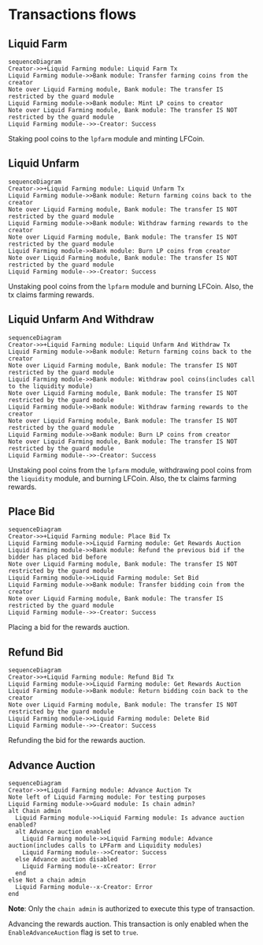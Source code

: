 <!-- order: 8 -->

# Transactions flows

## Liquid Farm

```mermaid
sequenceDiagram
Creator->>+Liquid Farming module: Liquid Farm Tx
Liquid Farming module->>Bank module: Transfer farming coins from the creator
Note over Liquid Farming module, Bank module: The transfer IS restricted by the guard module
Liquid Farming module->>Bank module: Mint LP coins to creator
Note over Liquid Farming module, Bank module: The transfer IS NOT restricted by the guard module
Liquid Farming module-->>-Creator: Success
```

Staking pool coins to the `lpfarm` module and minting LFCoin.

## Liquid Unfarm

```mermaid
sequenceDiagram
Creator->>+Liquid Farming module: Liquid Unfarm Tx
Liquid Farming module->>Bank module: Return farming coins back to the creator
Note over Liquid Farming module, Bank module: The transfer IS NOT restricted by the guard module
Liquid Farming module->>Bank module: Withdraw farming rewards to the creator
Note over Liquid Farming module, Bank module: The transfer IS NOT restricted by the guard module
Liquid Farming module->>Bank module: Burn LP coins from creator
Note over Liquid Farming module, Bank module: The transfer IS NOT restricted by the guard module
Liquid Farming module-->>-Creator: Success
```

Unstaking pool coins from the `lpfarm` module and burning LFCoin. Also, the tx claims farming rewards.

## Liquid Unfarm And Withdraw

```mermaid
sequenceDiagram
Creator->>+Liquid Farming module: Liquid Unfarm And Withdraw Tx
Liquid Farming module->>Bank module: Return farming coins back to the creator
Note over Liquid Farming module, Bank module: The transfer IS NOT restricted by the guard module
Liquid Farming module->>Bank module: Withdraw pool coins(includes call to the liquidity module)
Note over Liquid Farming module, Bank module: The transfer IS NOT restricted by the guard module
Liquid Farming module->>Bank module: Withdraw farming rewards to the creator
Note over Liquid Farming module, Bank module: The transfer IS NOT restricted by the guard module
Liquid Farming module->>Bank module: Burn LP coins from creator
Note over Liquid Farming module, Bank module: The transfer IS NOT restricted by the guard module
Liquid Farming module-->>-Creator: Success
```

Unstaking pool coins from the `lpfarm` module, withdrawing pool coins from the `liquidity` module, and burning LFCoin. Also, the tx claims farming rewards.

## Place Bid

```mermaid
sequenceDiagram
Creator->>+Liquid Farming module: Place Bid Tx
Liquid Farming module->>Liquid Farming module: Get Rewards Auction
Liquid Farming module->>Bank module: Refund the previous bid if the bidder has placed bid before
Note over Liquid Farming module, Bank module: The transfer IS NOT restricted by the guard module
Liquid Farming module->>Liquid Farming module: Set Bid
Liquid Farming module->>Bank module: Transfer bidding coin from the creator
Note over Liquid Farming module, Bank module: The transfer IS restricted by the guard module
Liquid Farming module-->>-Creator: Success
```

Placing a bid for the rewards auction.

## Refund Bid

```mermaid
sequenceDiagram
Creator->>+Liquid Farming module: Refund Bid Tx
Liquid Farming module->>Liquid Farming module: Get Rewards Auction
Liquid Farming module->>Bank module: Return bidding coin back to the creator
Note over Liquid Farming module, Bank module: The transfer IS NOT restricted by the guard module
Liquid Farming module->>Liquid Farming module: Delete Bid
Liquid Farming module-->>-Creator: Success
```

Refunding the bid for the rewards auction.

## Advance Auction

```mermaid
sequenceDiagram
Creator->>+Liquid Farming module: Advance Auction Tx
Note left of Liquid Farming module: For testing purposes
Liquid Farming module->>Guard module: Is chain admin?
alt Chain admin
  Liquid Farming module->>Liquid Farming module: Is advance auction enabled?
  alt Advance auction enabled
    Liquid Farming module->>Liquid Farming module: Advance auction(includes calls to LPFarm and Liquidity modules)
    Liquid Farming module-->>Creator: Success
  else Advance auction disabled
    Liquid Farming module--xCreator: Error
  end
else Not a chain admin
  Liquid Farming module--x-Creator: Error
end
```

**Note**: Only the `chain admin` is authorized to execute this type of transaction.

Advancing the rewards auction. This transaction is only enabled when the `EnableAdvanceAuction` flag is set to `true`.
